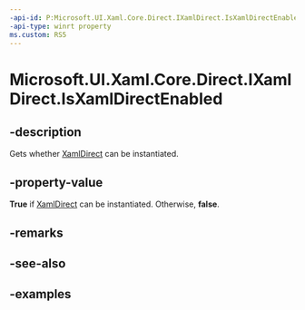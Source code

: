 ```yaml
---
-api-id: P:Microsoft.UI.Xaml.Core.Direct.IXamlDirect.IsXamlDirectEnabled
-api-type: winrt property
ms.custom: RS5
---
```


<!-- Property syntax.
public bool IsXamlDirectEnabled { get; }
-->

# Microsoft.UI.Xaml.Core.Direct.IXamlDirect.IsXamlDirectEnabled

## -description

Gets whether [XamlDirect](xamldirect.md) can be instantiated.

## -property-value

**True** if [XamlDirect](xamldirect.md) can be instantiated. Otherwise, **false**.

## -remarks

## -see-also

## -examples
